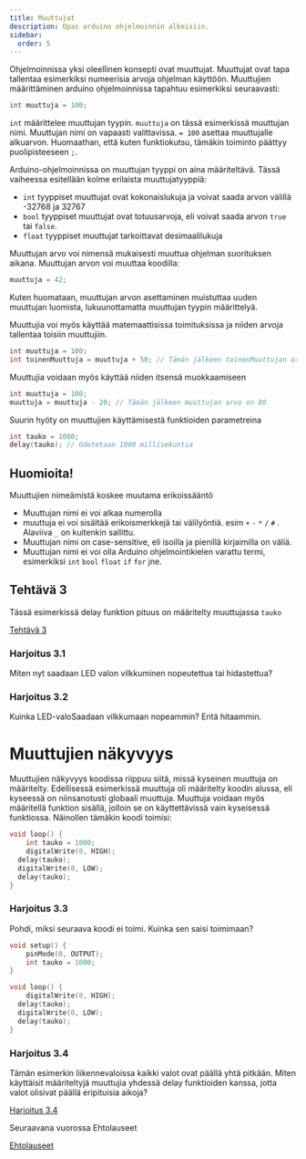 ```yaml
---
title: Muuttujat
description: Opas arduino ohjelmoinnin alkeisiin.
sidebar:
  order: 5
---
```

Ohjelmoinnissa yksi oleellinen konsepti ovat muuttujat. Muuttujat ovat tapa tallentaa esimerkiksi numeerisia arvoja ohjelman käyttöön. Muuttujien määrittäminen arduino ohjelmoinnissa tapahtuu esimerkiksi seuraavasti:

```c
int muuttuja = 100;
```

`int` määrittelee muuttujan tyypin. `muuttuja`  on tässä esimerkissä muuttujan nimi. Muuttujan nimi on vapaasti valittavissa. `= 100` asettaa muuttujalle alkuarvon. Huomaathan, että kuten funktiokutsu, tämäkin toiminto päättyy puolipisteeseen `;`.

Arduino-ohjelmoinnissa on muuttujan tyyppi on aina määriteltävä. Tässä vaiheessa esitellään kolme erilaista muuttujatyyppiä:

- `int`  tyyppiset muuttujat ovat kokonaislukuja ja voivat saada arvon välillä -32768 ja 32767
- `bool`  tyyppiset muuttujat ovat totuusarvoja, eli voivat saada arvon `true` tai `false`.
- `float` tyyppiset muuttujat tarkoittavat desimaalilukuja

Muuttujan arvo voi nimensä mukaisesti muuttua ohjelman suorituksen aikana. Muuttujan arvon voi muuttaa koodilla:

```c
muuttuja = 42;
```

Kuten huomataan, muuttujan arvon asettaminen muistuttaa uuden muuttujan luomista, lukuunottamatta muuttujan tyypin määrittelyä.

Muuttujia voi myös käyttää matemaattisissa toimituksissa ja niiden arvoja tallentaa toisiin muuttujiin.

```c
int muuttuja = 100;
int toinenMuuttuja = muuttuja + 50; // Tämän jälkeen toinenMuuttujan arvo on 150
```

Muuttujia voidaan myös käyttää niiden itsensä muokkaamiseen

```c
int muuttuja = 100;
muuttuja = muuttuja - 20; // Tämän jälkeen muuttujan arvo on 80
```

Suurin hyöty on muuttujien käyttämisestä funktioiden parametreina

```c
int tauko = 1000;
delay(tauko); // Odotetaan 1000 millisekuntia
```

## Huomioita!

Muuttujien nimeämistä koskee muutama erikoissääntö

- Muuttujan nimi ei voi alkaa numerolla
- muuttuja ei voi sisältää erikoismerkkejä tai välilyöntiä. esim `+` `-` `*` `/` `#` . Alaviiva `_` on kuitenkin sallittu.
- Muuttujan nimi on case-sensitive, eli isoilla ja pienillä kirjaimilla on väliä.
- Muuttujan nimi ei voi olla Arduino ohjelmointikielen varattu termi, esimerkiksi `int` `bool` `float` `if` `for`  jne.

## Tehtävä 3

Tässä esimerkissä delay funktion pituus on määritelty muuttujassa `tauko`

<a href="https://wokwi.com/projects/401578519885705217" target="_blank" rel="noopener noreferrer">Tehtävä 3</a>

### Harjoitus 3.1

Miten nyt saadaan LED valon vilkkuminen nopeutettua tai hidastettua?

### Harjoitus 3.2

Kuinka LED-valoSaadaan vilkkumaan nopeammin? Entä hitaammin.

# Muuttujien näkyvyys

Muuttujien näkyvyys koodissa riippuu siitä, missä kyseinen muuttuja on määritelty. Edellisessä esimerkissä muuttuja oli määritelty koodin alussa, eli kyseessä on niinsanotusti globaali muuttuja. Muuttuja voidaan myös määritellä funktion sisällä, jolloin se on käyttettävissä vain kyseisessä funktiossa. Näinollen tämäkin koodi toimisi:

```c
void loop() {
	int tauko = 1000;
	digitalWrite(0, HIGH);
  delay(tauko);
  digitalWrite(0, LOW);
  delay(tauko);
}
```

### Harjoitus 3.3

Pohdi, miksi seuraava koodi ei toimi. Kuinka sen saisi toimimaan?

```c
void setup() {
	pinMode(0, OUTPUT);
	int tauko = 1000;
}

void loop() {
	digitalWrite(0, HIGH);
  delay(tauko);
  digitalWrite(0, LOW);
  delay(tauko);
}
```

### Harjoitus 3.4

Tämän esimerkin liikennevaloissa kaikki valot ovat päällä yhtä pitkään. Miten käyttäisit määriteltyjä muuttujia yhdessä delay funktioiden kanssa, jotta valot olisivat päällä eripituisia aikoja?

<a href="https://wokwi.com/projects/405997287258007553" target="_blank" rel="noopener noreferrer">Harjoitus 3.4</a>

Seuraavana vuorossa Ehtolauseet

[Ehtolauseet](https://www.notion.so/Ehtolauseet-202087280a7a44eba05a32e67c6712d6?pvs=21)

